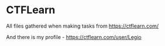 # CTFLearn
All files gathered when making tasks from https://ctflearn.com/

And there is my profile - https://ctflearn.com/user/Legio